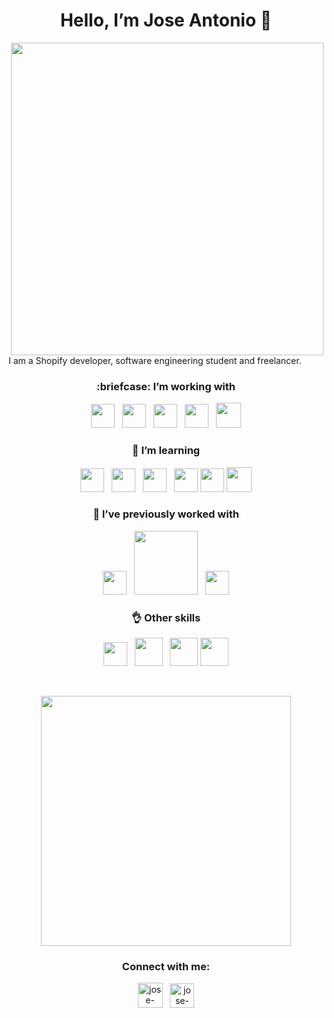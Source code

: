 
<h1 align="center"> Hello, I’m Jose Antonio 👋</h1>



<p>    
    <img align="right" width="500px" src="https://scontent.fhmo2-2.fna.fbcdn.net/v/t1.0-9/123338450_10214393058419868_6491019204627060330_o.jpg?_nc_cat=100&ccb=1-3&_nc_sid=09cbfe&_nc_eui2=AeF1JyKSwetHCdtwID-Gui6jv2iN76cLrIm_aI3vpwusiRUl_5RBkVChidaPJTeQMLM&_nc_ohc=271egmaMl5YAX-FDdcG&_nc_ht=scontent.fhmo2-2.fna&oh=cdf93d8c9685375f80cd54e21dc7ecfe&oe=6068E67B" />           
</p>

I am a Shopify developer, software engineering student and freelancer.

<h3 align="center"> :briefcase: I’m working with</h3>
<p align="center">    
    <img width="38px" src="https://upload.wikimedia.org/wikipedia/commons/thumb/3/38/HTML5_Badge.svg/1200px-HTML5_Badge.svg.png" />
    &nbsp;
    <img width="38px" src="https://redmine.cautivatech.com/redmine/attachments/download/747/js-logo-1.png" />
    &nbsp;
    <img width="38px" src="https://cdn.iconscout.com/icon/free/png-512/shopify-226579.png" />  
    &nbsp;
    <img width="38px" src="https://user-images.githubusercontent.com/674621/71187801-14e60a80-2280-11ea-94c9-e56576f76baf.png" />    
    &nbsp;
    <img width="40px" src="https://andrewsmithdeveloper.com/img/sass-new.4c1dd90f.png" />              
</p>

<h3 align="center">🧪 I’m learning</h3>
<p align="center"> 
    <img width="38px" src="https://seeklogo.com/images/N/nodejs-logo-FBE122E377-seeklogo.com.png" />  
    &nbsp;
    <img width="38px" src="https://cdn.auth0.com/blog/react-js/react.png" />     
    &nbsp;
    <img width="38px" src="https://upload.wikimedia.org/wikipedia/commons/4/4c/Typescript_logo_2020.svg" />  
    &nbsp;
    <img width="38px" src="https://upload.wikimedia.org/wikipedia/commons/thumb/b/b2/Bootstrap_logo.svg/1200px-Bootstrap_logo.svg.png" />      
    <img width="38px" src="https://media.discordapp.net/attachments/763633854011015228/794803096894046248/5847f40ecef1014c0b5e488a.png" />       
    <img height="40px" src="https://github.com/graphql/artwork/blob/main/GraphQL/horizontal/GraphQL-logo-white.png?raw=true" />  
    
    
</p>

<h3 align="center">💪 I’ve previously worked with</h3>
<p align="center"> 
    <img width="38px" src="https://upload.wikimedia.org/wikipedia/commons/thumb/8/82/C_Sharp_logo.png/715px-C_Sharp_logo.png" /> 
    &nbsp;
    <img width="102px" src="https://media.discordapp.net/attachments/763633854011015228/794800876082561075/Sin_titulo.png" />
    &nbsp;    
    <img width="38px" src="https://upload.wikimedia.org/wikipedia/commons/thumb/5/59/Visual_Studio_Icon_2019.svg/125px-Visual_Studio_Icon_2019.svg.png" />   
</p>

<h3 align="center">👌 Other skills </h3>
<p align="center"> 
        <img width="38px" src="https://cdn.discordapp.com/attachments/763633854011015228/794805471264636948/heroku-logo-stroke-gradient.svg" />  
      &nbsp;
     <img width="45px" src="https://sdtimes.com/wp-content/uploads/2018/08/logo-glyph.png" />     
      &nbsp;
    <img width="45px" src="https://digibuc.com/cursos/wp-content/uploads/2019/06/3420e571b3d7a4a348d8fad91e3bfda4.png" />    
      <img width="45px" src="https://blog.desafiolatam.com/wp-content/uploads/2018/05/java-logo.png" />  
    
</p>

<br>

<p align="center">
    <a href="https://ko-fi.com/L3L53EXUA">
        <img align="center" width="400px" src="https://ko-fi.com/img/githubbutton_sm.svg" />     
    </a>
    

</p>

<h3 align="center">Connect with me:</h3>
<p align="center">
<a href="https://www.linkedin.com/in/jose-antonio-felix-ballesteros-9b1111192/" target="blank"><img align="center" src="https://media.discordapp.net/attachments/763633854011015228/794844336251994122/linkedin_1.png" alt="jose-antonio-felix-ballesteros-9b1111192" height="40px" /></a>
  &nbsp;
 <a href="mailto:jafb321@gmail.com" target="blank"><img align="center" src="https://media.discordapp.net/attachments/763633854011015228/794845971132842004/5847fafdcef1014c0b5e48ce.png?width=634&height=480" alt="jose-antonio-felix-ballesteros-9b1111192" height="39px" /></a>
</p>



<!-- asd
- 🌱 I’m currently learning ...
- 👯 I’m looking to collaborate on ...
- 🤔 I’m looking for help with ...
- 💬 Ask me about ...
- 📫 How to reach me: ...
- 😄 Pronouns: ...
- ⚡ Fun fact: ...
-->
